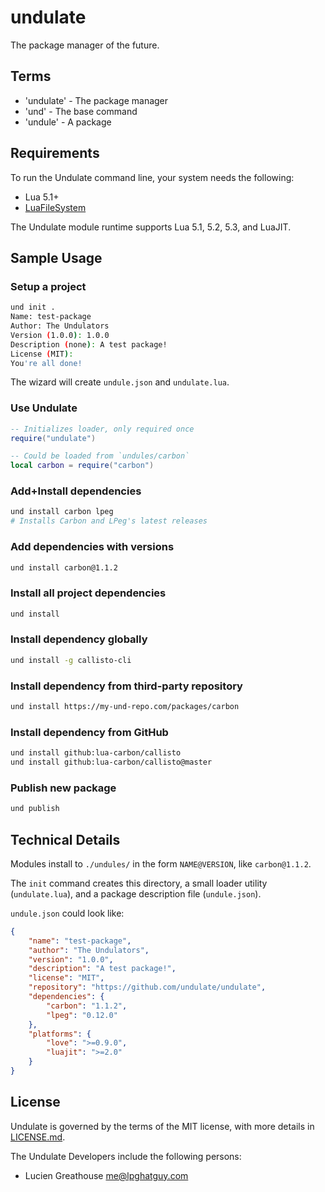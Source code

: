 # undulate
The package manager of the future.

## Terms
- 'undulate' - The package manager
- 'und' - The base command
- 'undule' - A package

## Requirements
To run the Undulate command line, your system needs the following:
- Lua 5.1+
- [LuaFileSystem](https://keplerproject.github.io/luafilesystem/)

The Undulate module runtime supports Lua 5.1, 5.2, 5.3, and LuaJIT.

## Sample Usage

### Setup a project
```bash
und init .
Name: test-package
Author: The Undulators
Version (1.0.0): 1.0.0
Description (none): A test package!
License (MIT): 
You're all done!
```

The wizard will create `undule.json` and `undulate.lua`.

### Use Undulate
```lua
-- Initializes loader, only required once
require("undulate")

-- Could be loaded from `undules/carbon`
local carbon = require("carbon")
```

### Add+Install dependencies
```bash
und install carbon lpeg
# Installs Carbon and LPeg's latest releases
```

### Add dependencies with versions
```bash
und install carbon@1.1.2
```

### Install all project dependencies
```bash
und install
```

### Install dependency globally
```bash
und install -g callisto-cli
```

### Install dependency from third-party repository
```bash
und install https://my-und-repo.com/packages/carbon
```

### Install dependency from GitHub
```bash
und install github:lua-carbon/callisto
und install github:lua-carbon/callisto@master
```

### Publish new package
```bash
und publish
```

## Technical Details
Modules install to `./undules/` in the form `NAME@VERSION`, like `carbon@1.1.2`.

The `init` command creates this directory, a small loader utility (`undulate.lua`), and a package description file (`undule.json`).

`undule.json` could look like:
```json
{
	"name": "test-package",
	"author": "The Undulators",
	"version": "1.0.0",
	"description": "A test package!",
	"license": "MIT",
	"repository": "https://github.com/undulate/undulate",
	"dependencies": {
		"carbon": "1.1.2",
		"lpeg": "0.12.0"
	},
	"platforms": {
		"love": ">=0.9.0",
		"luajit": ">=2.0"
	}
}
```

## License
Undulate is governed by the terms of the MIT license, with more details in [LICENSE.md](LICENSE.md).

The Undulate Developers include the following persons:
- Lucien Greathouse <me@lpghatguy.com>